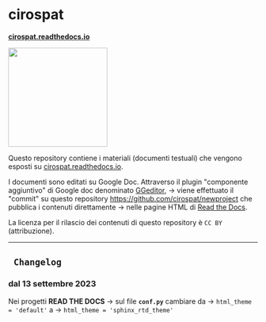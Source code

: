 # cirospat
[**cirospat.readthedocs.io**](http://cirospat.readthedocs.io)  
<p><img class="imageLeft" style="width: 200px; " src="https://cirospat.readthedocs.io/it/latest/_static/cirospat.jpg"></p>

Questo repository contiene i materiali (documenti testuali) che vengono esposti su [cirospat.readthedocs.io](http://cirospat.readthedocs.io). 

I documenti sono editati su Google Doc. Attraverso il plugin "componente aggiuntivo" di Google doc denominato [GGeditor](http://googledocs.readthedocs.io), → viene effettuato il "commit" su questo repository https://github.com/cirospat/newproject che pubblica i contenuti direttamente → nelle pagine HTML di [Read the Docs](https://readthedocs.org/).

La licenza per il rilascio dei contenuti di questo repository è `CC BY` (attribuzione).

***
## <code> Changelog </code>
### dal 13 settembre 2023 
Nei progetti **READ THE DOCS** → sul file  **`conf.py`** cambiare da  →  `html_theme = 'default'`  a   →  `html_theme = 'sphinx_rtd_theme'`
